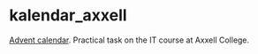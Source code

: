 # kalendar_axxell
[Advent calendar](https://alexandrtsoy.github.io/kalendar_axxell/). Practical task on the IT course at Axxell College.
